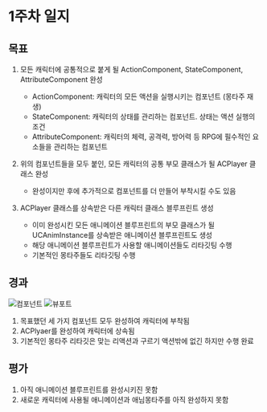 # 1주차 일지

## 목표

1. 모든 캐릭터에 공통적으로 붙게 될 ActionComponent, StateComponent, AttributeComponent 완성
    - ActionComponent: 캐릭터의 모든 액션을 실행시키는 컴포넌트 (몽타주 재생)
    - StateComponent: 캐릭터의 상태를 관리하는 컴포넌트. 상태는 액션 실행의 조건
    - AttributeComponent: 캐릭터의 체력, 공격력, 방어력 등 RPG에 필수적인 요소들을 관리하는 컴포넌트

2. 위의 컴포넌트들을 모두 붙인, 모든 캐릭터의 공통 부모 클래스가 될 ACPlayer 클래스 완성
    - 완성이지만 후에 추가적으로 컴포넌트를 더 만들어 부착시킬 수도 있음

3. ACPlayer 클래스를 상속받은 다른 캐릭터 클래스 블루프린트 생성
    - 이미 완성시킨 모든 애니메이션 블루프린트의 부모 클래스가 될 UCAnimInstance를 상속받은 애니메이션 블루프린트도 생성
    - 해당 애니메이션 블루프린트가 사용할 애니메이션들도 리타깃팅 수행
    - 기본적인 몽타주들도 리타깃팅 수행

## 경과

![컴포넌트](https://github.com/user-attachments/assets/e894636c-005a-4605-88fd-1aed5e5ee605)
![뷰포트](https://github.com/user-attachments/assets/971b0a06-ff74-4101-b41a-5ef79d1b0fa5)

1. 목표했던 세 가지 컴포넌트 모두 완성하여 캐릭터에 부착됨
2. ACPlyaer를 완성하여 캐릭터에 상속됨
3. 기본적인 몽타주 리타깃은 맞는 리액션과 구르기 액션밖에 없긴 하지만 수행 완료

## 평가

1. 아직 애니메이션 블루프린트를 완성시키진 못함
2. 새로운 캐릭터에 사용될 애니메이션과 애님몽타주를 아직 완성하지 못함
